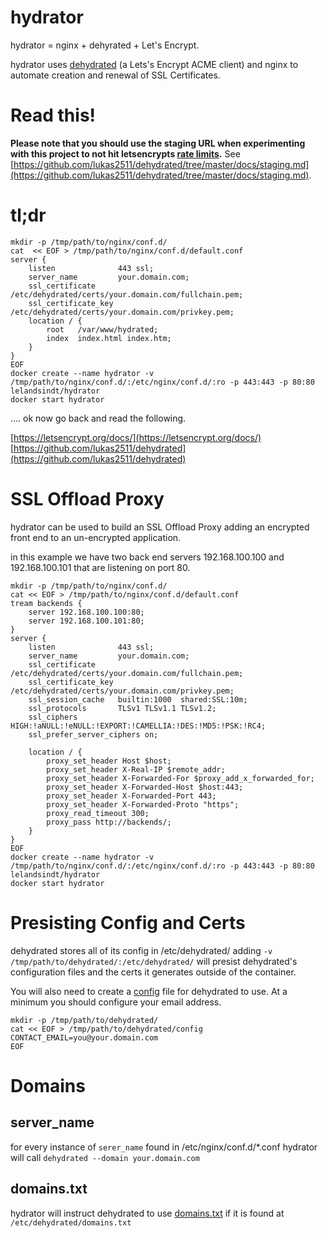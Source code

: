 # hydrator

hydrator = nginx + dehyrated + Let's Encrypt.

hydrator uses [dehydrated](https://github.com/lukas2511/dehydrated) (a Lets's Encrypt ACME client) and nginx to automate creation and renewal of SSL Certificates.

# Read this!

**Please note that you should use the staging URL when experimenting with this project to not hit letsencrypts [rate limits](https://letsencrypt.org/docs/rate-limits/).** See [https://github.com/lukas2511/dehydrated/tree/master/docs/staging.md](https://github.com/lukas2511/dehydrated/tree/master/docs/staging.md).


# tl;dr

```
mkdir -p /tmp/path/to/nginx/conf.d/
cat  << EOF > /tmp/path/to/nginx/conf.d/default.conf
server {
    listen              443 ssl;
    server_name         your.domain.com;
    ssl_certificate     /etc/dehydrated/certs/your.domain.com/fullchain.pem;
    ssl_certificate_key /etc/dehydrated/certs/your.domain.com/privkey.pem;
    location / {
        root   /var/www/hydrated;
        index  index.html index.htm;
    }
}
EOF
docker create --name hydrator -v /tmp/path/to/nginx/conf.d/:/etc/nginx/conf.d/:ro -p 443:443 -p 80:80 lelandsindt/hydrator
docker start hydrator
```

.... ok now go back and read the following.

[https://letsencrypt.org/docs/](https://letsencrypt.org/docs/)
[https://github.com/lukas2511/dehydrated](https://github.com/lukas2511/dehydrated)

# SSL Offload Proxy

hydrator can be used to build an SSL Offload Proxy adding an encrypted front end to an un-encrypted application. 

in this example we have two back end servers 192.168.100.100 and 192.168.100.101 that are listening on port 80.

```
mkdir -p /tmp/path/to/nginx/conf.d/
cat << EOF > /tmp/path/to/nginx/conf.d/default.conf
tream backends {
    server 192.168.100.100:80;
    server 192.168.100.101:80;
}
server {
    listen              443 ssl;
    server_name         your.domain.com;
    ssl_certificate     /etc/dehydrated/certs/your.domain.com/fullchain.pem;
    ssl_certificate_key /etc/dehydrated/certs/your.domain.com/privkey.pem;
    ssl_session_cache   builtin:1000  shared:SSL:10m;
    ssl_protocols       TLSv1 TLSv1.1 TLSv1.2;
    ssl_ciphers         HIGH:!aNULL:!eNULL:!EXPORT:!CAMELLIA:!DES:!MD5:!PSK:!RC4;
    ssl_prefer_server_ciphers on;

    location / {
        proxy_set_header Host $host;
        proxy_set_header X-Real-IP $remote_addr;
        proxy_set_header X-Forwarded-For $proxy_add_x_forwarded_for;
        proxy_set_header X-Forwarded-Host $host:443;
        proxy_set_header X-Forwarded-Port 443;
        proxy_set_header X-Forwarded-Proto "https";
        proxy_read_timeout 300;
        proxy_pass http://backends/;
    }
}
EOF
docker create --name hydrator -v /tmp/path/to/nginx/conf.d/:/etc/nginx/conf.d/:ro -p 443:443 -p 80:80 lelandsindt/hydrator
docker start hydrator
```

# Presisting Config and Certs

dehydrated stores all of its config in /etc/dehydrated/ adding `-v /tmp/path/to/dehydrated/:/etc/dehydrated/`  will presist dehydrated's configuration files and the certs it generates outside of the container.  

You will also need to create a [config](https://github.com/lukas2511/dehydrated/blob/master/docs/examples/config) file for dehydrated to use. At a minimum you should configure your email address.

```
mkdir -p /tmp/path/to/dehydrated/
cat << EOF > /tmp/path/to/dehydrated/config
CONTACT_EMAIL=you@your.domain.com
EOF
```

# Domains  

## server_name

for every instance of `serer_name` found in /etc/nginx/conf.d/*.conf hydrator will call `dehydrated --domain your.domain.com` 

## domains.txt

hydrator will instruct dehydrated to use [domains.txt](https://github.com/lukas2511/dehydrated/blob/master/docs/domains_txt.md) if it is found at `/etc/dehydrated/domains.txt`


